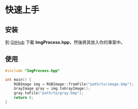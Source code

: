 # 快速上手

## 安装

到 [GitHub](https://github.com/yappy2000d/Image-Processsing/blob/main/imgProcess.hpp) 下載 **ImgProcess.hpp**，然後將其放入你的專案中。

## 使用

```cpp
#include "ImgProcess.hpp"

int main() {
    RGBImage img = RGBImage::fromFile("path/to/image.bmp");
    GrayImage gray = img.toGrayImage();
    gray.toFile("path/to/gray.bmp");
    return 0;
}
```
